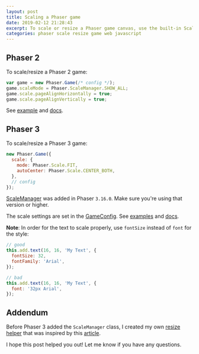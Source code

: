 ```yaml
---
layout: post
title: Scaling a Phaser game
date: 2019-02-12 21:28:43
excerpt: To scale or resize a Phaser game canvas, use the built-in Scale Manager.
categories: phaser scale resize game web javascript
---
```


## Phaser 2

To scale/resize a Phaser 2 game:

```js
var game = new Phaser.Game(/* config */);
game.scaleMode = Phaser.ScaleManager.SHOW_ALL;
game.scale.pageAlignHorizontally = true;
game.scale.pageAlignVertically = true;
```

See [example](https://phaser.io/examples/v2/input/game-scale) and [docs](https://phaser.io/docs/2.6.2/Phaser.ScaleManager.html).

## Phaser 3

To scale/resize a Phaser 3 game:

```js
new Phaser.Game({
  scale: {
    mode: Phaser.Scale.FIT,
    autoCenter: Phaser.Scale.CENTER_BOTH,
  },
  // config
});
```

[ScaleManager](https://photonstorm.github.io/phaser3-docs/Phaser.Scale.ScaleManager.html) was added in Phaser `3.16.0`. Make sure you're using that version or higher.

The scale settings are set in the [GameConfig](https://photonstorm.github.io/phaser3-docs/global.html#GameConfig__anchor). See [examples](https://labs.phaser.io/index.html?dir=scalemanager/&q=) and [docs](https://photonstorm.github.io/phaser3-docs/Phaser.Scale.ScaleManager.html).

**Note**: In order for the text to scale properly, use `fontSize` instead of `font` for the style:

```js
// good
this.add.text(16, 16, 'My Text', {
  fontSize: 32,
  fontFamily: 'Arial',
});

// bad
this.add.text(16, 16, 'My Text', {
  font: '32px Arial',
});
```

## Addendum

Before Phaser 3 added the `ScaleManager` class, I created my own [resize helper](https://gist.github.com/remarkablemark/e42a98ef7e8b1b109d298f16b8278262) that was inspired by this [article](https://www.emanueleferonato.com/2018/02/16/how-to-scale-your-html5-games-if-your-framework-does-not-feature-a-scale-manager-or-if-you-do-not-use-any-framework/).

I hope this post helped you out! Let me know if you have any questions.
